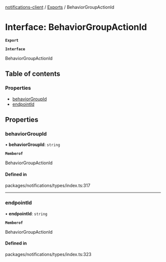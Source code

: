 [notifications-client](../README.md) / [Exports](../modules.md) / BehaviorGroupActionId

# Interface: BehaviorGroupActionId

**`Export`**

**`Interface`**

BehaviorGroupActionId

## Table of contents

### Properties

- [behaviorGroupId](BehaviorGroupActionId.md#behaviorgroupid)
- [endpointId](BehaviorGroupActionId.md#endpointid)

## Properties

### behaviorGroupId

• **behaviorGroupId**: `string`

**`Memberof`**

BehaviorGroupActionId

#### Defined in

packages/notifications/types/index.ts:317

___

### endpointId

• **endpointId**: `string`

**`Memberof`**

BehaviorGroupActionId

#### Defined in

packages/notifications/types/index.ts:323
